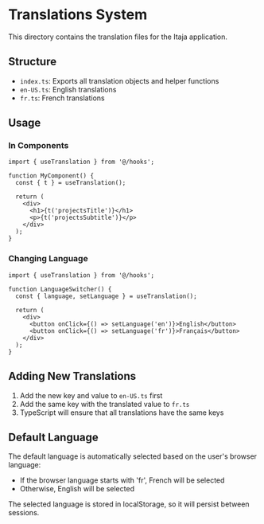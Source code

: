 # Translations System

This directory contains the translation files for the Itaja application.

## Structure

- `index.ts`: Exports all translation objects and helper functions
- `en-US.ts`: English translations
- `fr.ts`: French translations

## Usage

### In Components

```tsx
import { useTranslation } from '@/hooks';

function MyComponent() {
  const { t } = useTranslation();
  
  return (
    <div>
      <h1>{t('projectsTitle')}</h1>
      <p>{t('projectsSubtitle')}</p>
    </div>
  );
}
```

### Changing Language

```tsx
import { useTranslation } from '@/hooks';

function LanguageSwitcher() {
  const { language, setLanguage } = useTranslation();
  
  return (
    <div>
      <button onClick={() => setLanguage('en')}>English</button>
      <button onClick={() => setLanguage('fr')}>Français</button>
    </div>
  );
}
```

## Adding New Translations

1. Add the new key and value to `en-US.ts` first
2. Add the same key with the translated value to `fr.ts`
3. TypeScript will ensure that all translations have the same keys

## Default Language

The default language is automatically selected based on the user's browser language:
- If the browser language starts with 'fr', French will be selected
- Otherwise, English will be selected

The selected language is stored in localStorage, so it will persist between sessions.
